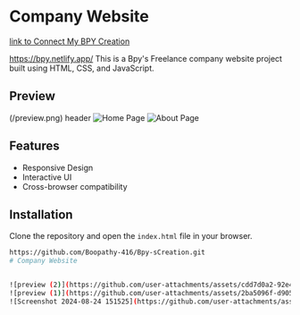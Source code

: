 # Company Website

<a href="https://bpy.netlify.app/"> link to Connect My BPY Creation </a>

https://bpy.netlify.app/
This is a Bpy's Freelance company website project built using HTML, CSS, and JavaScript.

## Preview
(/preview.png) header
![Home Page](/images/preview%20(2).png)
![About Page](/images/preview%20(1).png)

## Features
- Responsive Design
- Interactive UI
- Cross-browser compatibility

## Installation
Clone the repository and open the `index.html` file in your browser.

```bash
https://github.com/Boopathy-416/Bpy-sCreation.git
#   C o m p a n y   W e b s i t e 
 
 
![preview (2)](https://github.com/user-attachments/assets/cdd7d0a2-92e4-4341-86ac-ee8f1b58602b)
![preview (1)](https://github.com/user-attachments/assets/2ba5096f-d905-42be-8ea7-b7a61d169d4e)
![Screenshot 2024-08-24 151525](https://github.com/user-attachments/assets/d37226dc-93ff-4575-9130-e193ec137b8b)
